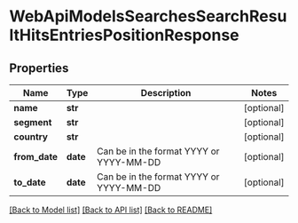 # WebApiModelsSearchesSearchResultHitsEntriesPositionResponse

## Properties
Name | Type | Description | Notes
------------ | ------------- | ------------- | -------------
**name** | **str** |  | [optional] 
**segment** | **str** |  | [optional] 
**country** | **str** |  | [optional] 
**from_date** | **date** | Can be in the format YYYY or YYYY-MM-DD | [optional] 
**to_date** | **date** | Can be in the format YYYY or YYYY-MM-DD | [optional] 

[[Back to Model list]](../README.md#documentation-for-models) [[Back to API list]](../README.md#documentation-for-api-endpoints) [[Back to README]](../README.md)


